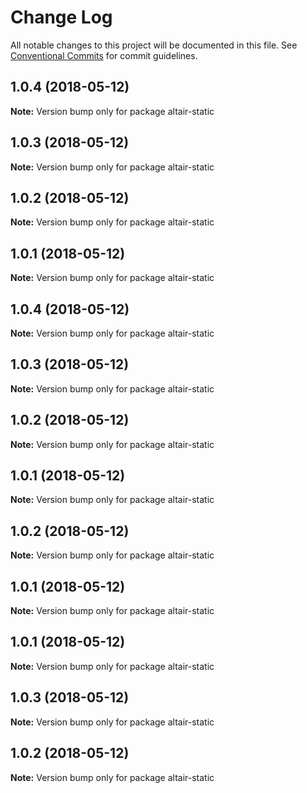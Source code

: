 # Change Log

All notable changes to this project will be documented in this file.
See [Conventional Commits](https://conventionalcommits.org) for commit guidelines.

<a name="1.0.4"></a>

## 1.0.4 (2018-05-12)

**Note:** Version bump only for package altair-static

<a name="1.0.3"></a>

## 1.0.3 (2018-05-12)

**Note:** Version bump only for package altair-static

<a name="1.0.2"></a>

## 1.0.2 (2018-05-12)

**Note:** Version bump only for package altair-static

<a name="1.0.1"></a>

## 1.0.1 (2018-05-12)

**Note:** Version bump only for package altair-static

<a name="1.0.4"></a>

## 1.0.4 (2018-05-12)

**Note:** Version bump only for package altair-static

<a name="1.0.3"></a>

## 1.0.3 (2018-05-12)

**Note:** Version bump only for package altair-static

<a name="1.0.2"></a>

## 1.0.2 (2018-05-12)

**Note:** Version bump only for package altair-static

<a name="1.0.1"></a>

## 1.0.1 (2018-05-12)

**Note:** Version bump only for package altair-static

<a name="1.0.2"></a>

## 1.0.2 (2018-05-12)

**Note:** Version bump only for package altair-static

<a name="1.0.1"></a>

## 1.0.1 (2018-05-12)

**Note:** Version bump only for package altair-static

<a name="1.0.1"></a>

## 1.0.1 (2018-05-12)

**Note:** Version bump only for package altair-static

<a name="1.0.3"></a>

## 1.0.3 (2018-05-12)

**Note:** Version bump only for package altair-static

<a name="1.0.2"></a>

## 1.0.2 (2018-05-12)

**Note:** Version bump only for package altair-static
